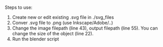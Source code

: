 Steps to use:
1. Create new or edit existing .svg file in ./svg_files
2. Conver .svg file to .png (use Inkscape/Adobe/..)
3. Change the image filepath (line 43), output filepath (line 55). You can change the size of the object (line 22).
4. Run the blender script 
```blender --background --python create_mesh.py "png_files/grid.png" "mesh_files/grid.obj" 25
```
